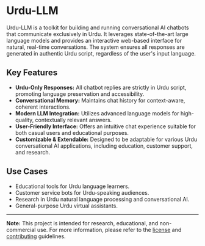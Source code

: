 # Urdu-LLM

Urdu-LLM is a toolkit for building and running conversational AI chatbots that communicate exclusively in Urdu. It leverages state-of-the-art large language models and provides an interactive web-based interface for natural, real-time conversations. The system ensures all responses are generated in authentic Urdu script, regardless of the user's input language.

## Key Features

- **Urdu-Only Responses:** All chatbot replies are strictly in Urdu script, promoting language preservation and accessibility.
- **Conversational Memory:** Maintains chat history for context-aware, coherent interactions.
- **Modern LLM Integration:** Utilizes advanced language models for high-quality, contextually relevant answers.
- **User-Friendly Interface:** Offers an intuitive chat experience suitable for both casual users and educational purposes.
- **Customizable & Extendable:** Designed to be adaptable for various Urdu conversational AI applications, including education, customer support, and research.

## Use Cases

- Educational tools for Urdu language learners.
- Customer service bots for Urdu-speaking audiences.
- Research in Urdu natural language processing and conversational AI.
- General-purpose Urdu virtual assistants.

---

**Note:** This project is intended for research, educational, and non-commercial use. For more information, please refer to the [license](LICENSE) and [contributing](docs\contributing.md) guidelines.
